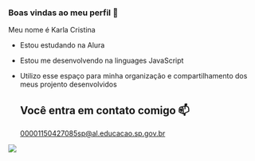 ### Boas vindas ao meu perfil 🤍

Meu nome é Karla Cristina

- Estou estudando na Alura
- Estou me desenvolvendo na linguages JavaScript
- Utilizo esse espaço para minha organização e compartilhamento dos meus projento desenvolvidos

  ## Você entra em contato comigo 📫

  00001150427085sp@al.educacao.sp.gov.br

![](https://media1.tenor.com/m/-qBsG1HwR4oAAAAC/cat-dance-dancing-cat.gif)

